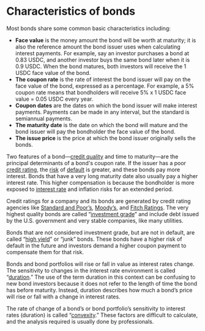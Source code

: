 # Characteristics of bonds

Most bonds share some common basic characteristics including:

* **Face value** is the money amount the bond will be worth at maturity; it is also the reference amount the bond issuer uses when calculating interest payments. For example, say an investor purchases a bond at 0.83 USDC, and another investor buys the same bond later when it is 0.9 USDC. When the bond matures, both investors will receive the 1 USDC face value of the bond.
* **The coupon rate** is the rate of interest the bond issuer will pay on the face value of the bond, expressed as a percentage. For example, a 5% coupon rate means that bondholders will receive 5% x 1 USDC face value = 0.05 USDC every year.
* **Coupon dates** are the dates on which the bond issuer will make interest payments. Payments can be made in any interval, but the standard is semiannual payments.
* **The maturity date** is the date on which the bond will mature and the bond issuer will pay the bondholder the face value of the bond.
* **The issue price** is the price at which the bond issuer originally sells the bonds.

Two features of a bond—[credit quality](https://www.investopedia.com/terms/c/creditquality.asp) and time to maturity—are the principal determinants of a bond's coupon rate. If the issuer has a poor [credit rating](https://www.investopedia.com/terms/c/creditrating.asp), the [risk](https://www.investopedia.com/ask/answers/05/bondrisks.asp) of [default](https://www.investopedia.com/terms/d/default2.asp) is greater, and these bonds pay more interest. Bonds that have a very long maturity date also usually pay a higher interest rate. This higher compensation is because the bondholder is more exposed to [interest rate](https://www.investopedia.com/terms/i/interestraterisk.asp) and inflation risks for an extended period.

Credit ratings for a company and its bonds are generated by credit rating agencies like [Standard and Poor’s](https://www.investopedia.com/terms/s/sp.asp), [Moody’s](https://www.investopedia.com/terms/m/moodys.asp), and [Fitch Ratings](https://www.investopedia.com/terms/f/fitch-ratings.asp). The very highest quality bonds are called “[investment grade](https://www.investopedia.com/terms/i/investmentgrade.asp)” and include debt issued by the U.S. government and very stable companies, like many utilities.

Bonds that are not considered investment grade, but are not in default, are called “[high yield](https://www.investopedia.com/terms/h/high\_yield\_bond.asp)” or “junk” bonds. These bonds have a higher risk of default in the future and investors demand a higher coupon payment to compensate them for that risk.

Bonds and bond portfolios will rise or fall in value as interest rates change. The sensitivity to changes in the interest rate environment is called “[duration](https://www.investopedia.com/terms/d/duration.asp).” The use of the term duration in this context can be confusing to new bond investors because it does not refer to the length of time the bond has before maturity. Instead, duration describes how much a bond’s price will rise or fall with a change in interest rates.

The rate of change of a bond’s or bond portfolio’s sensitivity to interest rates (duration) is called “[convexity](https://www.investopedia.com/terms/c/convexity.asp).” These factors are difficult to calculate, and the analysis required is usually done by professionals.
